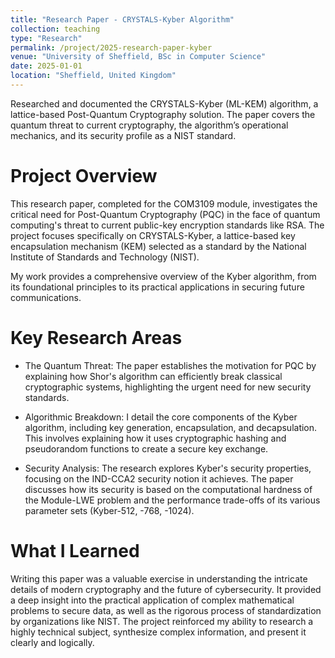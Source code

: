 ```yaml
---
title: "Research Paper - CRYSTALS-Kyber Algorithm"
collection: teaching
type: "Research"
permalink: /project/2025-research-paper-kyber
venue: "University of Sheffield, BSc in Computer Science"
date: 2025-01-01
location: "Sheffield, United Kingdom"
---
```


Researched and documented the CRYSTALS-Kyber (ML-KEM) algorithm, a lattice-based Post-Quantum Cryptography solution. The paper covers the quantum threat to current cryptography, the algorithm’s operational mechanics, and its security profile as a NIST standard.

Project Overview
======
This research paper, completed for the COM3109 module, investigates the critical need for Post-Quantum Cryptography (PQC) in the face of quantum computing's threat to current public-key encryption standards like RSA. The project focuses specifically on CRYSTALS-Kyber, a lattice-based key encapsulation mechanism (KEM) selected as a standard by the National Institute of Standards and Technology (NIST).

My work provides a comprehensive overview of the Kyber algorithm, from its foundational principles to its practical applications in securing future communications.

Key Research Areas
======
* The Quantum Threat: The paper establishes the motivation for PQC by explaining how Shor's algorithm can efficiently break classical cryptographic systems, highlighting the urgent need for new security standards.

* Algorithmic Breakdown: I detail the core components of the Kyber algorithm, including key generation, encapsulation, and decapsulation. This involves explaining how it uses cryptographic hashing and pseudorandom functions to create a secure key exchange.

* Security Analysis: The research explores Kyber's security properties, focusing on the IND-CCA2 security notion it achieves. The paper discusses how its security is based on the computational hardness of the Module-LWE problem and the performance trade-offs of its various parameter sets (Kyber-512, -768, -1024).

What I Learned
======
Writing this paper was a valuable exercise in understanding the intricate details of modern cryptography and the future of cybersecurity. It provided a deep insight into the practical application of complex mathematical problems to secure data, as well as the rigorous process of standardization by organizations like NIST. The project reinforced my ability to research a highly technical subject, synthesize complex information, and present it clearly and logically.